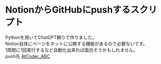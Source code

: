 # NotionからGitHubにpushするスクリプト
Pythonを用いてChatGPT頼りで作りました。<br>
Notion自体にページをネットに公開する機能があるので必要ないです。<br>
1周間に1回実行するなど自動化出来れば面白そうかもしれません。<br>
push先 [AtCoder_ABC](https://github.com/shizu-p/AtCoder_ABC "AtCoder_ABC")
